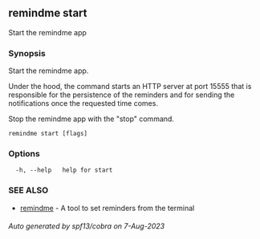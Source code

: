 ## remindme start

Start the remindme app

### Synopsis

Start the remindme app.

Under the hood, the command starts an HTTP server at port 15555
that is responsible for the persistence of the reminders and 
for sending the notifications once the requested time comes.

Stop the remindme app with the "stop" command.

```
remindme start [flags]
```

### Options

```
  -h, --help   help for start
```

### SEE ALSO

* [remindme](remindme.md)	 - A tool to set reminders from the terminal

###### Auto generated by spf13/cobra on 7-Aug-2023
